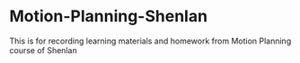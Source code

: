 # Motion-Planning-Shenlan
This is for recording learning materials and homework from Motion Planning course of Shenlan
